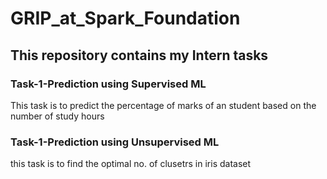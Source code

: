 # GRIP_at_Spark_Foundation

## This repository contains my Intern tasks

### Task-1-Prediction using Supervised ML
This task is to predict the percentage of marks of an student based on the number of study hours
### Task-1-Prediction using Unsupervised ML
this task is to find the optimal no. of clusetrs in iris dataset
